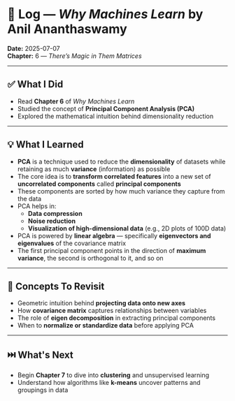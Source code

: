 # 📘 Log — *Why Machines Learn* by Anil Ananthaswamy  
**Date:** 2025-07-07  
**Chapter:** 6 — *There’s Magic in Them Matrices*

---

## ✅ What I Did
- Read **Chapter 6** of *Why Machines Learn*  
- Studied the concept of **Principal Component Analysis (PCA)**  
- Explored the mathematical intuition behind dimensionality reduction  

---

## 💡 What I Learned
- **PCA** is a technique used to reduce the **dimensionality** of datasets while retaining as much **variance** (information) as possible  
- The core idea is to **transform correlated features** into a new set of **uncorrelated components** called **principal components**  
- These components are sorted by how much variance they capture from the data  
- PCA helps in:
  - **Data compression**
  - **Noise reduction**
  - **Visualization of high-dimensional data** (e.g., 2D plots of 100D data)
- PCA is powered by **linear algebra** — specifically **eigenvectors and eigenvalues** of the covariance matrix  
- The first principal component points in the direction of **maximum variance**, the second is orthogonal to it, and so on  

---

## 🧠 Concepts To Revisit
- Geometric intuition behind **projecting data onto new axes**  
- How **covariance matrix** captures relationships between variables  
- The role of **eigen decomposition** in extracting principal components  
- When to **normalize or standardize data** before applying PCA  

---

## ⏭️ What's Next
- Begin **Chapter 7** to dive into **clustering** and unsupervised learning  
- Understand how algorithms like **k-means** uncover patterns and groupings in data
